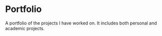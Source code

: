 # Portfolio

A portfolio of the projects I have worked on. It includes both personal and academic projects.
